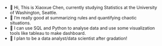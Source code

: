 - 👋 Hi, This is Xiaoxue Chen, currently studying Statistics at the University of Washington, Seattle.
- 👀 I’m really good at summarizing rules and quantifying chaotic situations.
- 🌱 I can use SQL and Python to analyse data and use some visualization tools like tableau to make dashboard.
- 🥳 I plan to be a data analyst/data scientist after gradation!

<!---
XiaoxueChen1218/XiaoxueChen1218 is a ✨ special ✨ repository because its `README.md` (this file) appears on your GitHub profile.
You can click the Preview link to take a look at your changes.
--->
